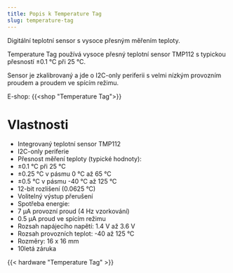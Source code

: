```yaml
---
title: Popis k Temperature Tag
slug: temperature-tag
---
```


Digitální teplotní sensor s vysoce přesným měřením teploty.

Temperature Tag používá vysoce přesný teplotní sensor TMP112 s typickou přesností ±0.1 °C při 25 °C.

Sensor je zkalibrovaný a jde o I2C-only periferii s velmi nízkým provozním proudem a proudem ve spícím režimu.

E-shop: {{<shop "Temperature Tag">}}

# Vlastnosti

  * Integrovaný teplotní sensor TMP112
  * I2C-only periferie
  * Přesnost měření teploty (typické hodnoty):
  * ±0.1 °C při 25 °C
  * ±0.25 °C v pásmu 0 °C až 65 °C
  * ±0.5 °C v pásmu -40 °C až 125 °C
  * 12-bit rozlišení (0.0625 °C)
  * Volitelný výstup přerušení
  * Spotřeba energie:
  * 7 µA provozní proud (4 Hz vzorkování)
  * 0.5 µA proud ve spícím režimu
  * Rozsah napájecího napětí: 1.4 V až 3.6 V
  * Rozsah provozních teplot: -40 až 125 °C
  * Rozměry: 16 x 16 mm
  * 10letá záruka

{{< hardware "Temperature Tag" >}}
